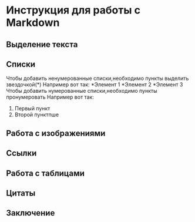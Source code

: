 # Инструкция для работы с Markdown

## Выделение текста
## Списки
Чтобы добавить ненумерованные списки,необходимо пункты выделить звездочкой(*)
Например вот так:
*Элемент 1
*Элемент 2
*Элемент 3
Чтобы добавить нумерованные списки,необходимо пункты пронумеровать
Например вот так:
1. Первый пункт
2. Второй пунктпше

## Работа с изображениями   

## Ссылки

## Работа с таблицами

## Цитаты

## Заключение   